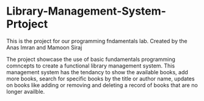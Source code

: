 # Library-Management-System-Prtoject
This is the project for our programming fndamentals lab.
Created by the Anas Imran and Mamoon Siraj

The project showcase the use of basic fundamentals programming comncepts to create a functional library management system.
This management system has the tendancy to show the available books, add more books, search for specific books by the title or author name, updates on books like adding or removing and deleting a record of books that are no longer availble.
